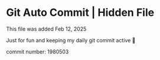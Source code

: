 # Git Auto Commit | Hidden File

This file was added Feb 12, 2025

Just for fun and keeping my daily git commit active 🤪

commit number: 1980503
